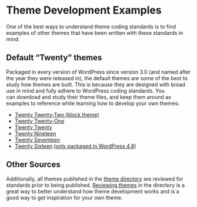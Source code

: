 # Theme Development Examples

One of the best ways to understand theme coding standards is to find examples of other themes that have been written with these standards in mind.

## Default “Twenty” themes

Packaged in every version of WordPress since version 3.0 (and named after the year they were released in), the default themes are some of the best to study how themes are built. This is because they are designed with broad use in mind and fully adhere to WordPress coding standards. You can download and study their theme files, and keep them around as examples to reference while learning how to develop your own themes:

*   [Twenty Twenty-Two (block theme)](https://core.trac.wordpress.org/browser/trunk/src/wp-content/themes/twentytwentytwo)
*   [Twenty Twenty-One](https://core.trac.wordpress.org/browser/trunk/src/wp-content/themes/twentytwentyone)
*   [Twenty Twenty](https://core.trac.wordpress.org/browser/trunk/src/wp-content/themes/twentytwenty)
*   [Twenty Nineteen](https://core.trac.wordpress.org/browser/trunk/src/wp-content/themes/twentynineteen)
*   [Twenty Seventeen](https://core.trac.wordpress.org/browser/trunk/src/wp-content/themes/twentyseventeen)
*   [Twenty Sixteen](https://core.trac.wordpress.org/browser/trunk/src/wp-content/themes/twentysixteen) [(only packaged in WordPress 4.8)](https://core.trac.wordpress.org/ticket/36497)

## Other Sources

Additionally, all themes published in the [theme directory](https://wordpress.org/themes/) are reviewed for standards prior to being published. [Reviewing themes](https://make.wordpress.org/themes/) in the directory is a great way to better understand how theme development works and is a good way to get inspiration for your own theme.